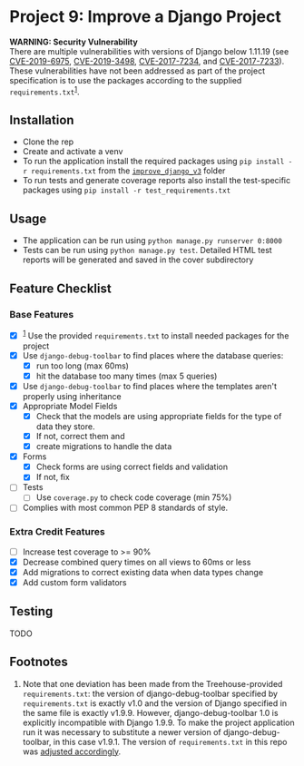 Project 9: Improve a Django Project
===================================

**WARNING: Security Vulnerability**  
There are multiple vulnerabilities with versions of Django below 1.11.19 (see [CVE-2019-6975](https://nvd.nist.gov/vuln/detail/CVE-2019-6975), [CVE-2019-3498](https://nvd.nist.gov/vuln/detail/CVE-2019-3498), [CVE-2017-7234](https://nvd.nist.gov/vuln/detail/CVE-2017-7234), and [CVE-2017-7233](https://nvd.nist.gov/vuln/detail/CVE-2017-7233)). These vulnerabilities have not been addressed as part of the project specification is to use the packages according to the supplied `requirements.txt`<sup>[1](#footnote1)</sup>.


Installation
------------
- Clone the rep
- Create and activate a venv
- To run the application install the required packages using `pip install -r requirements.txt` from the 
  [`improve_django_v3`](https://github.com/Crossroadsman/treehouse-techdegree-python-project9/tree/master/improve_django_v3) folder
- To run tests and generate coverage reports also install the test-specific packages using `pip install -r test_requirements.txt`

Usage
-----
- The application can be run using `python manage.py runserver 0:8000`
- Tests can be run using `python manage.py test`. Detailed HTML test reports will be generated and saved in the cover subdirectory

Feature Checklist
-----------------

### Base Features ###

- [x] <sup>[1](#footnote1)</sup> Use the provided `requirements.txt` to install needed packages for the project
- [x] Use `django-debug-toolbar` to find places where the database queries:
  - [x] run too long (max 60ms)
  - [x] hit the database too many times (max 5 queries)
- [x] Use `django-debug-toolbar` to find places where the templates aren't properly using inheritance
- [x] Appropriate Model Fields
  - [x] Check that the models are using appropriate fields for the type of data they store. 
  - [x] If not, correct them and
  - [x] create migrations to handle the data
- [x] Forms
  - [x] Check forms are using correct fields and validation
  - [x] If not, fix
- [ ] Tests
  - [ ] Use `coverage.py` to check code coverage (min 75%)
- [ ] Complies with most common PEP 8 standards of style.

### Extra Credit Features ###

- [ ] Increase test coverage to >= 90%
- [x] Decrease combined query times on all views to 60ms or less
- [x] Add migrations to correct existing data when data types change
- [x] Add custom form validators

Testing
-------

TODO



Footnotes
---------
1. <a name="footnote1"> </a> Note that one deviation has been made from the Treehouse-provided `requirements.txt`: the version of django-debug-toolbar specified by `requirements.txt` is exactly v1.0 and the version of Django specified in the same file is exactly v1.9.9. However, django-debug-toolbar 1.0 is explicitly incompatible with Django 1.9.9. To make the project application run it was necessary to substitute a newer version of django-debug-toolbar, in this case v1.9.1. The version of `requirements.txt` in this repo was [adjusted accordingly](https://github.com/Crossroadsman/treehouse-techdegree-python-project9/compare/4c395e2..d671e92#diff-bba1be146e707ced497270bb4a686fa0).
